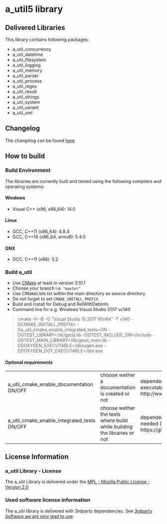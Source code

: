# a_util5 library #

## Delivered Libraries ##

This library contains following packages:

- a_util_concurrency
- a_util_datetime
- a_util_filesystem
- a_util_logging
- a_util_memory
- a_util_parser
- a_util_process
- a_util_regex
- a_util_result
- a_util_strings
- a_util_system
- a_util_variant
- a_util_xml

## Changelog ##

The changelog can be found [here](doc/changelog.md)

## How to build ##

### Build Environment ###

The libraries are currently built and tested using the following compilers and operating systems:

#### Windows ####
- Visual C++ (x86, x86_64): 14.0

#### Linux ####
- GCC, C++11 (x86_64): 4.8.4
- GCC, C++14 (x86_64, armv8): 5.4.0

#### QNX ####
- GCC, C++11 (x86): 5.2

### Build a_util ###

- Use [CMake](https://cmake.org/) at least in version 3.10.1  
- Choose your branch i.e. `"master"`
- Use CMakeLists.txt within the main directory as source directory
- Do not forget to set `CMAKE_INSTALL_PREFIX`
- Build and install for Debug and RelWithDebInfo
- Command line for e.g. Windows Visual Studio 2017 vc140
> cmake -H<source directory> -B<build directory> -G "Visual Studio 15 2017 Win64" -T v140 -DCMAKE_INSTALL_PREFIX=<install directory> -Da_util_cmake_enable_integrated_tests=ON -DGTEST_LIBRARY=<GTest directory>/lib/gtest.lib -DGTEST_INCLUDE_DIR=<GTest directory>/include -DGTEST_MAIN_LIBRARY=<GTest directory>/lib/gtest_main.lib -DDOXYGEN_EXECUTABLE=<doxygen binary directory>/doxygen.exe -DDOXYGEN_DOT_EXECUTABLE=<graphviz binary directory>/dot.exe


#### Optional requirements 

<table>
<tr>
<td>
a_util_cmake_enable_documentation ON/OFF 
</td>
<td>
choose wether a documentation is created or not
</td>
<td>
dependency to a valid doxygen executable needed (see http://www.doxygen.nl/)
</td>
</tr>
<tr>
<td>
a_util_cmake_enable_integrated_tests ON/OFF 
</td>
<td>
choose wether the tests where build while building the libraries or not
</td>
<td>
dependency to a valid gtest package needed (see https://github.com/google/googletest)
</td>
</tr>
</table>



## License Information ##

### a_util Library - License ###

The a_util Library is delivered under the
[MPL - Mozilla Public License - Version 2.0](doc/license/MPL2.0.txt)

### Used software license information ###

The a_util library is delivered with 3rdparty dependencies.
See [3rdparty Software we are very glad to use](doc/license/used_oss.md).
